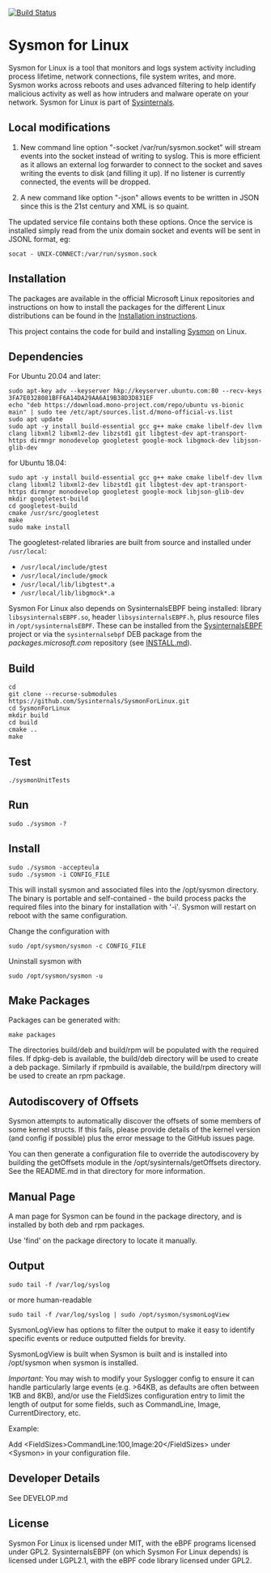 [![Build Status](https://dev.azure.com/sysinternals/Tools/_apis/build/status/Sysinternals.SysmonForLinux?repoName=Sysinternals%2FSysmonForLinux&branchName=main)](https://dev.azure.com/sysinternals/Tools/_build/latest?definitionId=340&repoName=Sysinternals%2FSysmonForLinux&branchName=main)

# Sysmon for Linux
Sysmon for Linux is a tool that monitors and logs system activity including process lifetime, network connections, file system writes, and more. Sysmon works across reboots and uses advanced filtering to help identify malicious activity as well as how intruders and malware operate on your network.
Sysmon for Linux is part of [Sysinternals](https://sysinternals.com). 

## Local modifications

1. New command line option "-socket /var/run/sysmon.socket" will
   stream events into the socket instead of writing to syslog. This is
   more efficient as it allows an external log forwarder to connect to
   the socket and saves writing the events to disk (and filling it
   up). If no listener is currently connected, the events will be
   dropped.

2. A new command like option "-json" allows events to be written in
   JSON since this is the 21st century and XML is so quaint.

The updated service file contains both these options. Once the service
is installed simply read from the unix domain socket and events will
be sent in JSONL format, eg:

```
socat - UNIX-CONNECT:/var/run/sysmon.sock
```

## Installation
The packages are available in the official Microsoft Linux repositories and instructions on how to install the packages for the different Linux distributions can be found in the [Installation instructions](INSTALL.md).

This project contains the code for build and installing [Sysmon](https://docs.microsoft.com/en-us/sysinternals/downloads/sysmon) on Linux.

## Dependencies
For Ubuntu 20.04 and later:
```
sudo apt-key adv --keyserver hkp://keyserver.ubuntu.com:80 --recv-keys 3FA7E0328081BFF6A14DA29AA6A19B38D3D831EF
echo "deb https://download.mono-project.com/repo/ubuntu vs-bionic main" | sudo tee /etc/apt/sources.list.d/mono-official-vs.list
sudo apt update
sudo apt -y install build-essential gcc g++ make cmake libelf-dev llvm clang libxml2 libxml2-dev libzstd1 git libgtest-dev apt-transport-https dirmngr monodevelop googletest google-mock libgmock-dev libjson-glib-dev
```
for Ubuntu 18.04:

```
sudo apt -y install build-essential gcc g++ make cmake libelf-dev llvm clang libxml2 libxml2-dev libzstd1 git libgtest-dev apt-transport-https dirmngr monodevelop googletest google-mock libjson-glib-dev
mkdir googletest-build
cd googletest-build
cmake /usr/src/googletest
make
sudo make install
```
The googletest-related libraries are built from source and installed
under `/usr/local`:
- `/usr/local/include/gtest`
- `/usr/local/include/gmock`
- `/usr/local/lib/libgtest*.a`
- `/usr/local/lib/libgmock*.a`

Sysmon For Linux also depends on SysinternalsEBPF being installed:
library `libsysinternalsEBPF.so`, header `libsysinternalsEBPF.h`, plus
resource files in `/opt/sysinternalsEBPF`. These can be installed from
the
[SysinternalsEBPF](https://github.com/Sysinternals/SysinternalsEBPF)
project or via the `sysinternalsebpf` DEB package from the
_packages.microsoft.com_ repository (see [INSTALL.md](INSTALL.md)).

## Build
```
cd
git clone --recurse-submodules https://github.com/Sysinternals/SysmonForLinux.git
cd SysmonForLinux
mkdir build
cd build
cmake ..
make
```

## Test
```
./sysmonUnitTests
```

## Run
```
sudo ./sysmon -?
```

## Install
```
sudo ./sysmon -accepteula
sudo ./sysmon -i CONFIG_FILE
```
This will install sysmon and associated files into the /opt/sysmon directory.
The binary is portable and self-contained - the build process packs the
required files into the binary for installation with '-i'. Sysmon will restart
on reboot with the same configuration.

Change the configuration with
```
sudo /opt/sysmon/sysmon -c CONFIG_FILE
```

Uninstall sysmon with
```
sudo /opt/sysmon/sysmon -u
```

## Make Packages
Packages can be generated with:
```
make packages
```
The directories build/deb and build/rpm will be populated with the required
files. If dpkg-deb is available, the build/deb directory will be used to create
a deb package. Similarly if rpmbuild is available, the build/rpm directory will
be used to create an rpm package.

## Autodiscovery of Offsets
Sysmon attempts to automatically discover the offsets of some members of some
kernel structs. If this fails, please provide details of the kernel version
(and config if possible) plus the error message to the GitHub issues page.

You can then generate a configuration file to override the autodiscovery by
building the getOffsets module in the /opt/sysinternals/getOffsets directory.
See the README.md in that directory for more information.

## Manual Page
A man page for Sysmon can be found in the package directory, and is installed
by both deb and rpm packages.

Use 'find' on the package directory to locate it manually.

## Output
```
sudo tail -f /var/log/syslog
```
or more human-readable
```
sudo tail -f /var/log/syslog | sudo /opt/sysmon/sysmonLogView
```

SysmonLogView has options to filter the output to make it easy to identify
specific events or reduce outputted fields for brevity.

SysmonLogView is built when Sysmon is built and is installed into /opt/sysmon
when sysmon is installed.

*Important*: You may wish to modify your Syslogger config to ensure it can
handle particularly large events (e.g. >64KB, as defaults are often between 1KB
and 8KB), and/or use the FieldSizes configuration entry to limit the length of
output for some fields, such as CommandLine, Image, CurrentDirectory, etc.

Example:

Add \<FieldSizes\>CommandLine:100,Image:20\</FieldSizes\> under
\<Sysmon\> in your configuration file.

## Developer Details
See DEVELOP.md

## License
Sysmon For Linux is licensed under MIT, with the eBPF programs licensed under
GPL2.  SysinternalsEBPF (on which Sysmon For Linux depends) is licensed under
LGPL2.1, with the eBPF code library licensed under GPL2.
